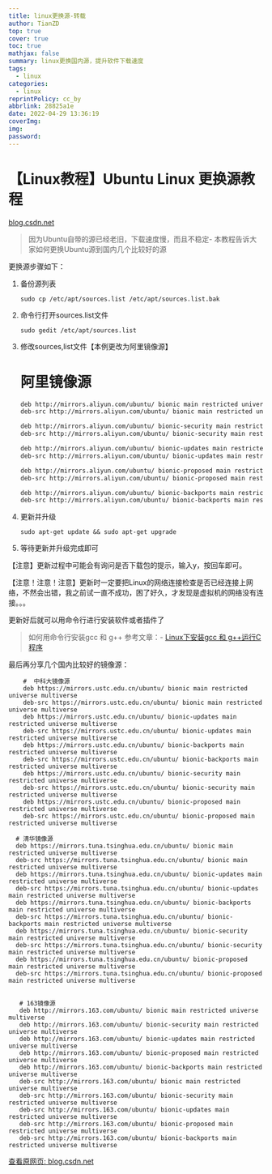 ```yaml
---
title: linux更换源-转载
author: TianZD
top: true
cover: true
toc: true
mathjax: false
summary: linux更换国内源，提升软件下载速度
tags:
  - linux
categories:
  - linux
reprintPolicy: cc_by
abbrlink: 28825a1e
date: 2022-04-29 13:36:19
coverImg:
img:
password:
---
```


# 【Linux教程】Ubuntu Linux 更换源教程

[blog.csdn.net](https://blog.csdn.net/weixin_43876206/article/details/100924378)

> 因为Ubuntu自带的源已经老旧，下载速度慢，而且不稳定-
> 本教程告诉大家如何更换Ubuntu源到国内几个比较好的源

更换源步骤如下：

1. 备份源列表

   `sudo cp /etc/apt/sources.list /etc/apt/sources.list.bak`

2. 命令行打开sources.list文件

   `sudo gedit /etc/apt/sources.list`

3. 修改sources,list文件【本例更改为阿里镜像源】

   #  阿里镜像源

   ```bash
   deb http://mirrors.aliyun.com/ubuntu/ bionic main restricted universe multiverse
   deb-src http://mirrors.aliyun.com/ubuntu/ bionic main restricted universe multiverse
   
   deb http://mirrors.aliyun.com/ubuntu/ bionic-security main restricted universe multiverse
   deb-src http://mirrors.aliyun.com/ubuntu/ bionic-security main restricted universe multiverse
   
   deb http://mirrors.aliyun.com/ubuntu/ bionic-updates main restricted universe multiverse
   deb-src http://mirrors.aliyun.com/ubuntu/ bionic-updates main restricted universe multiverse
   
   deb http://mirrors.aliyun.com/ubuntu/ bionic-proposed main restricted universe multiverse
   deb-src http://mirrors.aliyun.com/ubuntu/ bionic-proposed main restricted universe multiverse
   
   deb http://mirrors.aliyun.com/ubuntu/ bionic-backports main restricted universe multiverse
   deb-src http://mirrors.aliyun.com/ubuntu/ bionic-backports main restricted universe multiverse
   ```

4. 更新并升级

   `sudo apt-get update && sudo apt-get upgrade`

 5. 等待更新并升级完成即可

【注意】更新过程中可能会有询问是否下载包的提示，输入y，按回车即可。

【注意！注意！注意】更新时一定要把Linux的网络连接检查是否已经连接上网络，不然会出错，我之前试一直不成功，困了好久，才发现是虚拟机的网络没有连接。。。

更新好后就可以用命令行进行安装软件或者插件了

> 如何用命令行安装gcc 和 g++ 参考文章：-
> [Linux下安装gcc 和 g++运行C程序](https://blog.csdn.net/weixin_43876206/article/details/100923785)

最后再分享几个国内比较好的镜像源：

```
	#  中科大镜像源
    deb https://mirrors.ustc.edu.cn/ubuntu/ bionic main restricted universe multiverse
    deb-src https://mirrors.ustc.edu.cn/ubuntu/ bionic main restricted universe multiverse
    deb https://mirrors.ustc.edu.cn/ubuntu/ bionic-updates main restricted universe multiverse
    deb-src https://mirrors.ustc.edu.cn/ubuntu/ bionic-updates main restricted universe multiverse
    deb https://mirrors.ustc.edu.cn/ubuntu/ bionic-backports main restricted universe multiverse
    deb-src https://mirrors.ustc.edu.cn/ubuntu/ bionic-backports main restricted universe multiverse
    deb https://mirrors.ustc.edu.cn/ubuntu/ bionic-security main restricted universe multiverse
    deb-src https://mirrors.ustc.edu.cn/ubuntu/ bionic-security main restricted universe multiverse
    deb https://mirrors.ustc.edu.cn/ubuntu/ bionic-proposed main restricted universe multiverse
    deb-src https://mirrors.ustc.edu.cn/ubuntu/ bionic-proposed main restricted universe multiverse

```

  ```
	# 清华镜像源
    deb https://mirrors.tuna.tsinghua.edu.cn/ubuntu/ bionic main restricted universe multiverse
    deb-src https://mirrors.tuna.tsinghua.edu.cn/ubuntu/ bionic main restricted universe multiverse
    deb https://mirrors.tuna.tsinghua.edu.cn/ubuntu/ bionic-updates main restricted universe multiverse
    deb-src https://mirrors.tuna.tsinghua.edu.cn/ubuntu/ bionic-updates main restricted universe multiverse
    deb https://mirrors.tuna.tsinghua.edu.cn/ubuntu/ bionic-backports main restricted universe multiverse
    deb-src https://mirrors.tuna.tsinghua.edu.cn/ubuntu/ bionic-backports main restricted universe multiverse
    deb https://mirrors.tuna.tsinghua.edu.cn/ubuntu/ bionic-security main restricted universe multiverse
    deb-src https://mirrors.tuna.tsinghua.edu.cn/ubuntu/ bionic-security main restricted universe multiverse
    deb https://mirrors.tuna.tsinghua.edu.cn/ubuntu/ bionic-proposed main restricted universe multiverse
    deb-src https://mirrors.tuna.tsinghua.edu.cn/ubuntu/ bionic-proposed main restricted universe multiverse
    
  ```

 ```
	# 163镜像源
    deb http://mirrors.163.com/ubuntu/ bionic main restricted universe multiverse
    deb http://mirrors.163.com/ubuntu/ bionic-security main restricted universe multiverse
    deb http://mirrors.163.com/ubuntu/ bionic-updates main restricted universe multiverse
    deb http://mirrors.163.com/ubuntu/ bionic-proposed main restricted universe multiverse
    deb http://mirrors.163.com/ubuntu/ bionic-backports main restricted universe multiverse
    deb-src http://mirrors.163.com/ubuntu/ bionic main restricted universe multiverse
    deb-src http://mirrors.163.com/ubuntu/ bionic-security main restricted universe multiverse
    deb-src http://mirrors.163.com/ubuntu/ bionic-updates main restricted universe multiverse
    deb-src http://mirrors.163.com/ubuntu/ bionic-proposed main restricted universe multiverse
    deb-src http://mirrors.163.com/ubuntu/ bionic-backports main restricted universe multiverse
 ```

[查看原网页: blog.csdn.net](https://blog.csdn.net/weixin_43876206/article/details/100924378)